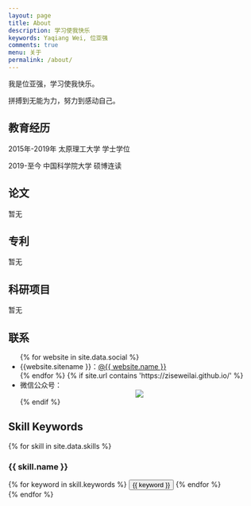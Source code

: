```yaml
---
layout: page
title: About
description: 学习使我快乐
keywords: Yaqiang Wei, 位亚强
comments: true
menu: 关于
permalink: /about/
---
```


我是位亚强，学习使我快乐。


拼搏到无能为力，努力到感动自己。

## 教育经历
2015年-2019年  太原理工大学  学士学位

2019-至今      中国科学院大学  硕博连读

## 论文
暂无

## 专利
暂无

## 科研项目
暂无

## 联系

<ul>
{% for website in site.data.social %}
<li>{{website.sitename }}：<a href="{{ website.url }}" target="_blank">@{{ website.name }}</a></li>
{% endfor %}
{% if site.url contains 'https://ziseweilai.github.io/' %}
<li>
微信公众号：<br />
<!--<img style="height:192px;width:192px;border:1px solid lightgrey;" src="{{ assets_base_url }}/assets/images/gongzhonghao.jpg" alt="孔孟圣人" />-->
<div style="text-align:center"><img src ="https://raw.githubusercontent.com/ziseweilai/ziseweilai.github.io/assets/images/gongzhonghao.jpg" /></div>
</li>
{% endif %}
</ul>


## Skill Keywords

{% for skill in site.data.skills %}
### {{ skill.name }}
<div class="btn-inline">
{% for keyword in skill.keywords %}
<button class="btn btn-outline" type="button">{{ keyword }}</button>
{% endfor %}
</div>
{% endfor %}
